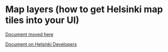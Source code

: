 
# Map layers (how to get Helsinki map tiles into your UI)

[Document moved here](docs/resources/maps.md)

[Document on Helsinki Developers](https://dev.hel.fi/maps)
